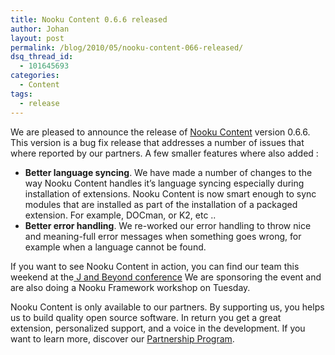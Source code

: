 ```yaml
---
title: Nooku Content 0.6.6 released
author: Johan
layout: post
permalink: /blog/2010/05/nooku-content-066-released/
dsq_thread_id:
  - 101645693
categories:
  - Content
tags:
  - release
---
```

We are pleased to announce the release of [Nooku Content][1] version 0.6.6. This version is a bug fix release that addresses a number of issues that where reported by our partners. A few smaller features where also added :

*   **Better language syncing**. We have made a number of changes to the way Nooku Content handles it&#8217;s language syncing especially during installation of extensions. Nooku Content is now smart enough to sync modules that are installed as part of the installation of a packaged extension. For example, DOCman, or K2, etc ..
*   **Better error handling**. We re-worked our error handling to throw nice and meaning-full error messages when something goes wrong, for example when a language cannot be found.

If you want to see Nooku Content in action, you can find our team this weekend at the[ J and Beyond conference][2] We are sponsoring the event and are also doing a Nooku Framework workshop on Tuesday.

Nooku Content is only available to our partners. By supporting us, you helps us to build quality open source software. In return you get a great extension, personalized support, and a voice in the development. If you want to learn more, discover our [Partnership Program][3].

 [1]: http://www.nooku.org/content
 [2]: http://blog.nooku.org/2010/05/special-treat-at-j-and-beyond/
 [3]: http://www.nooku.org/partners/why.html